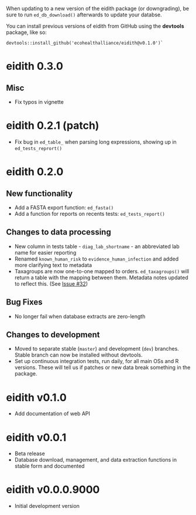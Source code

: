 When updating to a new version of the eidith package (or downgrading), be sure to run
`ed_db_download()` afterwards to update your databse.

You can install previous versions of eidith from GitHub using the **devtools**
package, like so:

```
devtools::install_github('ecohealthalliance/eidith@v0.1.0')`
```
# eidith 0.3.0

## Misc

- Fix typos in vignette

# eidith 0.2.1 (patch)

- Fix bug in `ed_table_` when parsing long expressions, showing up in
  `ed_tests_reprort()`

# eidith 0.2.0

## New functionality

- Add a FASTA export function: `ed_fasta()`
- Add a function for reports on recents tests: `ed_tests_report()`

## Changes to data processing

 - New column in tests table - `diag_lab_shortname` - an abbreviated lab name for easier reporting
 - Renamed `known_human_risk` to `evidence_human_infection` and added more clarifying text to metadata
 - Taxagroups are now one-to-one mapped to orders. `ed_taxagroups()` will return a table with the
   mapping between them.  Metadata notes updated to reflect this. (See [Issue #32](https://github.com/ecohealthalliance/eidith/issues/32))
 
## Bug Fixes

 - No longer fail when database extracts are zero-length
 
## Changes to development

 - Moved to separate stable (`master`) and development (`dev`) branches. Stable
   branch can now be installed without devtools.
 - Set up continuous integration tests, run daily, for all main OSs and R versions. These will tell us if patches
   or new data break something in the package.
 
# eidith v0.1.0

* Add documentation of web API

# eidith v0.0.1

* Beta release
* Database download, management, and data extraction functions in stable
  form and documented

# eidith v0.0.0.9000

* Initial development version



